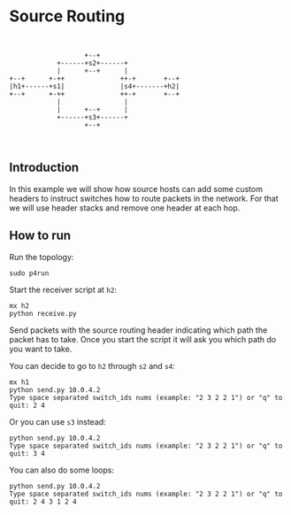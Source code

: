 # Source Routing

```
                 
                   
                   +--+
            +------+s2+------+
            |      +--+      |
+--+      +-++              ++-+       +--+
|h1+------+s1|              |s4+-------+h2|
+--+      +-++              ++-+       +--+
            |                |
            |      +--+      |
            +------+s3+------+
                   +--+

         
```

## Introduction

In this example we will show how source hosts can add some custom headers
to instruct switches how to route packets in the network. For that we will
use header stacks and remove one header at each hop.

## How to run

Run the topology:

```
sudo p4run
```


Start the receiver script at `h2`:
```
mx h2
python receive.py
```


Send packets with the source routing header indicating which path the packet has
to take. Once you start the script it will ask you which path do you want to take.

You can decide to go to `h2` through `s2` and `s4`:

```
mx h1
python send.py 10.0.4.2
Type space separated switch_ids nums (example: "2 3 2 2 1") or "q" to quit: 2 4
```

Or you can use `s3` instead:

```
python send.py 10.0.4.2
Type space separated switch_ids nums (example: "2 3 2 2 1") or "q" to quit: 3 4
```

You can also do some loops:

```
python send.py 10.0.4.2
Type space separated switch_ids nums (example: "2 3 2 2 1") or "q" to quit: 2 4 3 1 2 4
```